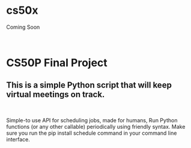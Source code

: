 <h1>cs50x</h1>
<p>Coming Soon</p>
<br>
<h1>CS50P Final Project</h1>
<h2>This is a simple Python script that will keep virtual meetings on track.</h2>
<br>
<p>
  Simple-to use API for scheduling jobs, made for humans, Run Python functions (or any other callable) periodically using friendly syntax.
  Make sure you run the pip install schedule command in your command line interface.
</p>
